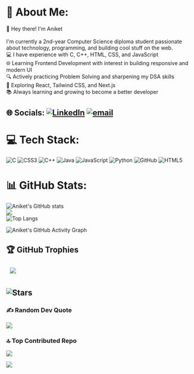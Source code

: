 # 💫 About Me:
👋 Hey there! I'm Aniket<br><br>I'm currently a 2nd-year Computer Science diploma student passionate about technology, programming, and building cool stuff on the web.<br>💻 I have experience with C, C++, HTML, CSS, and JavaScript<br>🌐 Learning Frontend Development with interest in building responsive and modern UI<br>🔍 Actively practicing Problem Solving and sharpening my DSA skills<br>🚀 Exploring React, Tailwind CSS, and Next.js<br>📚 Always learning and growing to become a better developer


## 🌐 Socials: [![LinkedIn](https://img.shields.io/badge/LinkedIn-%230077B5.svg?logo=linkedin&logoColor=white)](https://linkedin.com/in/aniketbarai) [![email](https://img.shields.io/badge/Email-D14836?logo=gmail&logoColor=white)](mailto:aniketbarai677@gmail.com) 

# 💻 Tech Stack:
![C](https://img.shields.io/badge/c-%2300599C.svg?style=plastic&logo=c&logoColor=white) ![CSS3](https://img.shields.io/badge/css3-%231572B6.svg?style=plastic&logo=css3&logoColor=white) ![C++](https://img.shields.io/badge/c++-%2300599C.svg?style=plastic&logo=c%2B%2B&logoColor=white) ![Java](https://img.shields.io/badge/java-%23ED8B00.svg?style=plastic&logo=openjdk&logoColor=white) ![JavaScript](https://img.shields.io/badge/javascript-%23323330.svg?style=plastic&logo=javascript&logoColor=%23F7DF1E) ![Python](https://img.shields.io/badge/python-3670A0?style=plastic&logo=python&logoColor=ffdd54) ![GitHub](https://img.shields.io/badge/github-%23121011.svg?style=plastic&logo=github&logoColor=white) ![HTML5](https://img.shields.io/badge/html5-%23E34F26.svg?style=plastic&logo=html5&logoColor=white)
# 📊 GitHub Stats:
![Aniket's GitHub stats](https://github-readme-stats.vercel.app/api?username=aniketbarai&show_icons=true&theme=radical)<br/>
![](https://nirzak-streak-stats.vercel.app/?user=aniketbarai&theme=dark&hide_border=false)<br/>
![Top Langs](https://github-readme-stats.vercel.app/api/top-langs/?username=aniketbarai&layout=compact&theme=tokyonight)

![Aniket's GitHub Activity Graph](https://github-readme-activity-graph.vercel.app/graph?username=aniketbarai&theme=github-compact)

<h2>🏆 GitHub Trophies</h2>

<div style="display: flex; overflow-x: scroll; padding: 10px; gap: 20px;">
  <img src="https://github-profile-trophy.vercel.app/?username=aniketbarai&column=5&margin-w=20&margin-h=20&theme=darkhub&title=Stars,Followers,Repositories,Commits,PullRequest" style="min-width: 800px; height: auto;" />
</div>

![Stars](https://img.shields.io/github/stars/aniketbarai?style=social)
---

### ✍️ Random Dev Quote
![](https://quotes-github-readme.vercel.app/api?type=horizontal&theme=radical)

### 🔝 Top Contributed Repo
![](https://github-contributor-stats.vercel.app/api?username=aniketbarai&limit=5&theme=dark&combine_all_yearly_contributions=true)

[![](https://visitcount.itsvg.in/api?id=aniketbarai&icon=0&color=0)](https://visitcount.itsvg.in)

<!-- Proudly created with GPRM ( https://gprm.itsvg.in ) -->
